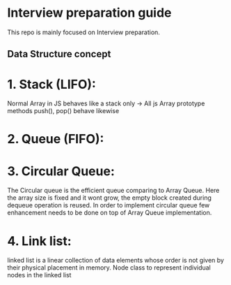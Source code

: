 # Interview preparation guide
This repo is mainly focused on Interview preparation.

## Data Structure concept

# 1. Stack (LIFO):
Normal Array in JS behaves like a stack only -> All js Array prototype methods push(), pop() behave likewise

# 2. Queue (FIFO):


#  3. Circular Queue:

The Circular queue is the efficient queue comparing to Array Queue.
Here the array size is fixed and it wont grow, the empty block created during dequeue operation is reused.
In order to implement circular queue few enhancement needs to be done on top of Array Queue implementation.

# 4. Link list:

linked list is a linear collection of data elements whose order is not given by their physical placement in memory.
Node class to represent individual nodes in the linked list
